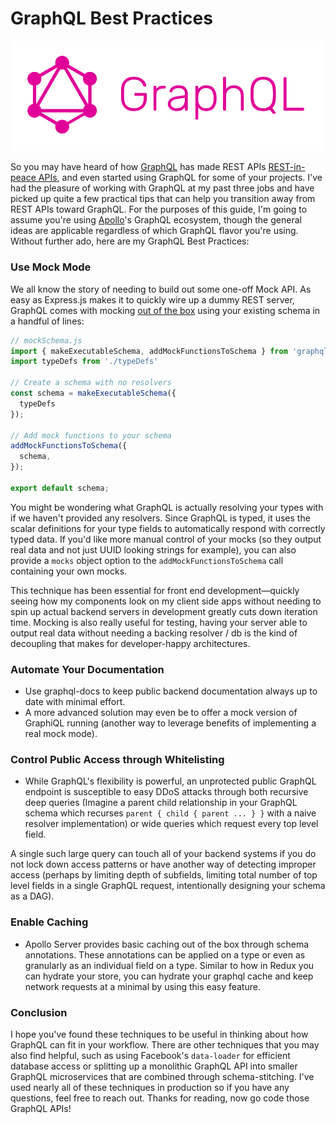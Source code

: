 # GraphQL Best Practices

![graphql](./blogImages/graphql-logo.png)

So you may have heard of how 
[GraphQL](http://graphql.org) has made REST APIs [REST-in-peace APIs](https://medium.freecodecamp.org/rest-apis-are-rest-in-peace-apis-long-live-graphql-d412e559d8e4), 
and even started using GraphQL for some of your projects. I've had the pleasure of working with GraphQL at my past three jobs and have picked up
quite a few practical tips that can help you transition away from REST APIs toward GraphQL. For the purposes of this guide, I'm going to 
assume you're using [Apollo](https://www.apollographql.com)'s GraphQL ecosystem, though the general ideas are applicable regardless of which GraphQL flavor you're using.  Without further ado, here are my GraphQL Best Practices:

### Use Mock Mode

We all know the story of needing to build out some one-off Mock API. As easy as Express.js makes it to quickly wire up a dummy REST server, 
GraphQL comes with mocking [out of the box](https://www.apollographql.com/docs/graphql-tools/mocking.html) using your existing schema in a handful of lines:
 
 ```javascript
// mockSchema.js
import { makeExecutableSchema, addMockFunctionsToSchema } from 'graphql-tools';
import typeDefs from './typeDefs'

// Create a schema with no resolvers
const schema = makeExecutableSchema({
   typeDefs
});
 
// Add mock functions to your schema
addMockFunctionsToSchema({
   schema,
});

export default schema;
```
You might be wondering what GraphQL is actually resolving your types with if we haven't provided any resolvers. Since GraphQL is typed,
it uses the scalar definitions for your type fields to automatically respond with correctly typed data. If you'd like more manual control of your mocks 
(so they output real data and not just UUID looking strings for example), you can also provide a `mocks` object option to the `addMockFunctionsToSchema` call containing your own mocks. 

This technique has been essential for front end development&mdash;quickly seeing how my 
components look on my client side apps without needing to spin up actual backend servers in 
development greatly cuts down iteration time. Mocking is also really useful for testing, having your server able to 
output real data without needing a backing resolver / db is the kind of decoupling that makes for developer-happy architectures.

### Automate Your Documentation
 - Use graphql-docs to keep public backend documentation always up to date with minimal effort. 
 - A more advanced solution may even be to offer a mock version of GraphiQL running (another way to leverage benefits of implementing a real mock mode).
 
### Control Public Access through Whitelisting

- While GraphQL's flexibility is powerful, an unprotected public GraphQL endpoint is susceptible to 
easy DDoS attacks through both recursive deep queries (Imagine a parent child relationship in your GraphQL schema which recurses `parent { child { parent ... } }` 
with a naive resolver implementation) or wide queries which request every top level field. 

A single such large query can touch all of your backend systems if you do not lock down access patterns or have another 
way of detecting improper access (perhaps by limiting depth of subfields, limiting total number of top level fields in a single GraphQL request, intentionally designing your schema as a DAG).

### Enable Caching
 - Apollo Server provides basic caching out of the box through schema annotations. These annotations can be applied on
  a type or even as granularly as an individual field on a type. Similar to how in Redux you can hydrate your store, you can hydrate your
  graphql cache and keep network requests at a minimal by using this easy feature.

### Conclusion
  
I hope you've found these techniques to be useful in thinking about how GraphQL can fit in your workflow. There are other techniques that you may also find helpful, such as using Facebook's `data-loader` for efficient database access or splitting up a monolithic GraphQL API into smaller GraphQL microservices that are combined through schema-stitching. I've used nearly all of these techniques in production so if you have any questions, feel free to reach out. Thanks for reading, now go code those GraphQL APIs!
